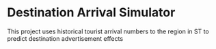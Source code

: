 # Destination Arrival Simulator

This project uses historical tourist arrival numbers to the region in ST to predict destination advertisement effects
